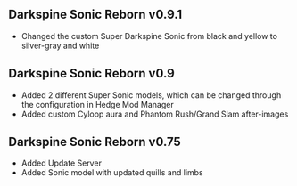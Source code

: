 ## Darkspine Sonic Reborn v0.9.1
- Changed the custom Super Darkspine Sonic from black and yellow to silver-gray and white

## Darkspine Sonic Reborn v0.9
- Added 2 different Super Sonic models, which can be changed through the configuration in Hedge Mod Manager
- Added custom Cyloop aura and Phantom Rush/Grand Slam after-images

## Darkspine Sonic Reborn v0.75
- Added Update Server
- Added Sonic model with updated quills and limbs
